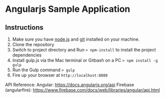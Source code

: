# Angularjs Sample Application

## Instructions
1. Make sure you have [node.js](http://nodejs.org/) and [git](http://git-scm.com/) installed on your machine.
2. Clone the repository
3. Switch to project directory and Run `> npm-install` to install the project dependencies
5. Install gulp.js via the Mac terminal or Gitbash on a PC `> npm install -g gulp`
5. Run the Gulp command `> gulp`
6. Fire up your browser at `http://localhost:8080`

API Reference:
Angular: https://docs.angularjs.org/api
Firebase (angularfire): https://www.firebase.com/docs/web/libraries/angular/api.html
